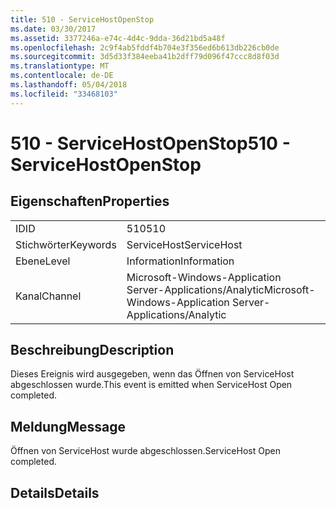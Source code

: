 ```yaml
---
title: 510 - ServiceHostOpenStop
ms.date: 03/30/2017
ms.assetid: 3377246a-e74c-4d4c-9dda-36d21bd5a48f
ms.openlocfilehash: 2c9f4ab5fddf4b704e3f356ed6b613db226cb0de
ms.sourcegitcommit: 3d5d33f384eeba41b2dff79d096f47ccc8d8f03d
ms.translationtype: MT
ms.contentlocale: de-DE
ms.lasthandoff: 05/04/2018
ms.locfileid: "33468103"
---
```

# <a name="510---servicehostopenstop"></a><span data-ttu-id="18523-102">510 - ServiceHostOpenStop</span><span class="sxs-lookup"><span data-stu-id="18523-102">510 - ServiceHostOpenStop</span></span>
## <a name="properties"></a><span data-ttu-id="18523-103">Eigenschaften</span><span class="sxs-lookup"><span data-stu-id="18523-103">Properties</span></span>  
  
|||  
|-|-|  
|<span data-ttu-id="18523-104">ID</span><span class="sxs-lookup"><span data-stu-id="18523-104">ID</span></span>|<span data-ttu-id="18523-105">510</span><span class="sxs-lookup"><span data-stu-id="18523-105">510</span></span>|  
|<span data-ttu-id="18523-106">Stichwörter</span><span class="sxs-lookup"><span data-stu-id="18523-106">Keywords</span></span>|<span data-ttu-id="18523-107">ServiceHost</span><span class="sxs-lookup"><span data-stu-id="18523-107">ServiceHost</span></span>|  
|<span data-ttu-id="18523-108">Ebene</span><span class="sxs-lookup"><span data-stu-id="18523-108">Level</span></span>|<span data-ttu-id="18523-109">Information</span><span class="sxs-lookup"><span data-stu-id="18523-109">Information</span></span>|  
|<span data-ttu-id="18523-110">Kanal</span><span class="sxs-lookup"><span data-stu-id="18523-110">Channel</span></span>|<span data-ttu-id="18523-111">Microsoft-Windows-Application Server-Applications/Analytic</span><span class="sxs-lookup"><span data-stu-id="18523-111">Microsoft-Windows-Application Server-Applications/Analytic</span></span>|  
  
## <a name="description"></a><span data-ttu-id="18523-112">Beschreibung</span><span class="sxs-lookup"><span data-stu-id="18523-112">Description</span></span>  
 <span data-ttu-id="18523-113">Dieses Ereignis wird ausgegeben, wenn das Öffnen von ServiceHost abgeschlossen wurde.</span><span class="sxs-lookup"><span data-stu-id="18523-113">This event is emitted when ServiceHost Open completed.</span></span>  
  
## <a name="message"></a><span data-ttu-id="18523-114">Meldung</span><span class="sxs-lookup"><span data-stu-id="18523-114">Message</span></span>  
 <span data-ttu-id="18523-115">Öffnen von ServiceHost wurde abgeschlossen.</span><span class="sxs-lookup"><span data-stu-id="18523-115">ServiceHost Open completed.</span></span>  
  
## <a name="details"></a><span data-ttu-id="18523-116">Details</span><span class="sxs-lookup"><span data-stu-id="18523-116">Details</span></span>
